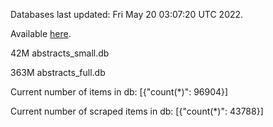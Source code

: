 Databases last updated: Fri May 20 03:07:20 UTC 2022. 

Available [here](https://github.com/cbeauhilton/ash-db/releases).


42M	abstracts_small.db

363M	abstracts_full.db

Current number of items in db:
[{"count(*)": 96904}]

Current number of scraped items in db:
[{"count(*)": 43788}]
